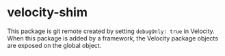 velocity-shim
=============

This package is git remote created by setting `debugOnly: true` in Velocity. When this package is added by a framework, the
Velocity package objects are exposed on the global object.